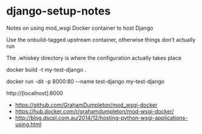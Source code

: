 # django-setup-notes
Notes on using mod_wsgi Docker container to host Django


Use the onbuild-tagged upstream container, otherwise things don't actually run


The .whiskey directory is where the configuration actually takes place



docker build -t my-test-django .

docker run -dit -p 8000:80 --name test-django my-test-django

http://[localhost]:8000



* https://github.com/GrahamDumpleton/mod_wsgi-docker
* https://hub.docker.com/r/grahamdumpleton/mod-wsgi-docker/
* http://blog.dscpl.com.au/2014/12/hosting-python-wsgi-applications-using.html
